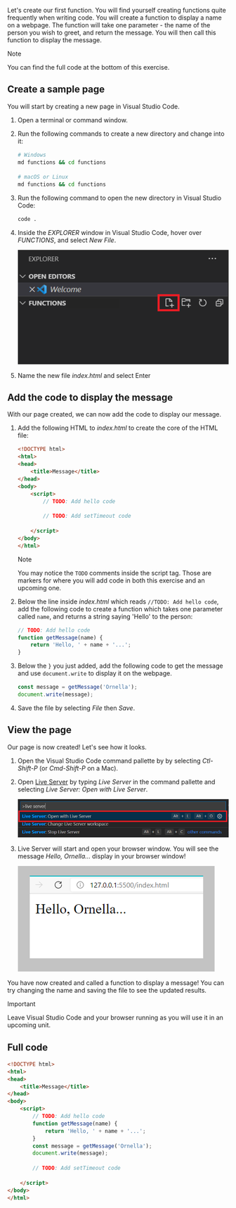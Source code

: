 Let's create our first function. You will find yourself creating functions quite frequently when writing code. You will create a function to display a name on a webpage. The function will take one parameter - the name of the person you wish to greet, and return the message. You will then call this function to display the message.

> [!NOTE]
> You can find the full code at the bottom of this exercise.

## Create a sample page

You will start by creating a new page in Visual Studio Code.

1. Open a terminal or command window.
1. Run the following commands to create a new directory and change into it:

    ```bash
    # Windows
    md functions && cd functions

    # macOS or Linux
    md functions && cd functions
    ```

1. Run the following command to open the new directory in Visual Studio Code:

    ```bash
    code .
    ```

1. Inside the *EXPLORER* window in Visual Studio Code, hover over *FUNCTIONS*, and select *New File*.

    ![Screenshot of explorer window with new file outlined](./media/functions-create-file.png)

1. Name the new file *index.html* and select Enter

## Add the code to display the message

With our page created, we can now add the code to display our message.

1. Add the following HTML to *index.html* to create the core of the HTML file:

    ```html
    <!DOCTYPE html>
    <html>
    <head>
        <title>Message</title>
    </head>
    <body>
        <script>
            // TODO: Add hello code

            // TODO: Add setTimeout code

        </script>
    </body>
    </html>
    ```

    > [!NOTE]
    > You may notice the `TODO` comments inside the script tag. Those are markers for where you will add code in both this exercise and an upcoming one.

1. Below the line inside *index.html* which reads `//TODO: Add hello code`, add the following code to create a function which takes one parameter called `name`, and returns a string saying 'Hello' to the person:

    ```javascript
    // TODO: Add hello code
    function getMessage(name) {
        return 'Hello, ' + name + '...';
    }
    ```

1. Below the `}` you just added, add the following code to get the message and use `document.write` to display it on the webpage.

    ```javascript
    const message = getMessage('Ornella');
    document.write(message);
    ```

1. Save the file by selecting *File* then *Save*.

## View the page

Our page is now created! Let's see how it looks.

1. Open the Visual Studio Code command pallette by by selecting *Ctl-Shift-P* (or *Cmd-Shift-P* on a Mac).
1. Open [Live Server](https://marketplace.visualstudio.com/items?itemName=ritwickdey.LiveServer) by typing *Live Server* in the command pallette and selecting *Live Server: Open with Live Server*.

    ![Screenshot of command pallette with Live Server selected](./media/launch-live-server.png)

1. Live Server will start and open your browser window. You will see the message *Hello, Ornella...* display in your browser window!

    ![Screenshot of the browser window displaying Hello, Ornella...](./media/hello-ornella.png)

You have now created and called a function to display a message! You can try changing the name and saving the file to see the updated results.

> [!IMPORTANT]
> Leave Visual Studio Code and your browser running as you will use it in an upcoming unit.

## Full code

```html
<!DOCTYPE html>
<html>
<head>
    <title>Message</title>
</head>
<body>
    <script>
        // TODO: Add hello code
        function getMessage(name) {
            return 'Hello, ' + name + '...';
        }
        const message = getMessage('Ornella');
        document.write(message);

        // TODO: Add setTimeout code

    </script>
</body>
</html>
```
